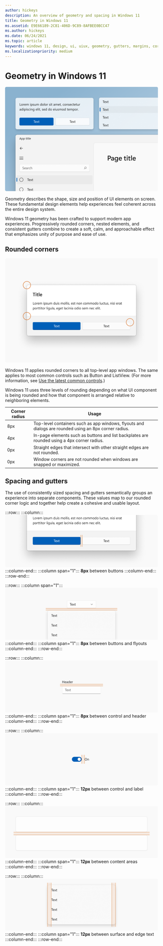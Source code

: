 ```yaml
---
author: hickeys
description: An overview of geometry and spacing in Windows 11
title: Geometry in Windows 11
ms.assetid: E9E66189-2C81-406D-9C89-8AFBEE0BCC47
ms.author: hickeys
ms.date: 06/24/2021
ms.topic: article
keywords: windows 11, design, ui, uiux, geometry, gutters, margins, corners, rounded corners, corner radius
ms.localizationpriority: medium
---
```


# Geometry in Windows 11

![Rounded corners and element spacing in Windows 11](images/geometry_hero_1880.png)

Geometry describes the shape, size and position of UI elements on screen. These fundamental design elements help experiences feel coherent across the entire design system.

Windows 11 geometry has been crafted to support modern app experiences. Progressively rounded corners, nested elements, and consistent gutters combine to create a soft, calm, and approachable effect that emphasizes unity of purpose and ease of use.

## Rounded corners

![Dialog with rounded corners](images/geometry_rounded_corners_1880.png)

Windows 11 applies rounded corners to all top-level app windows. The same applies to most common controls such as Button and ListView. (For more information, see [Use the latest common controls](/windows/apps/get-started/make-apps-great-for-windows#4-use-the-latest-common-controls).) 

Windows 11 uses three levels of rounding depending on what UI component is being rounded and how that component is arranged relative to neighboring elements.

| Corner radius | Usage                     |
|---------------|---------------------------|
| 8px           | Top-level containers such as app windows, flyouts and dialogs are rounded using an 8px corner radius. |
| 4px           | In-page elements such as buttons and list backplates are rounded using a 4px corner radius.           |
| 0px           | Straight edges that intersect with other straight edges are not rounded.                              |
| 0px           | Window corners are not rounded when windows are snapped or maximized.                                 |

## Spacing and gutters

The use of consistently sized spacing and gutters semantically groups an experience into separate components. These values map to our rounded corner logic and together help create a cohesive and usable layout.

:::row:::
    :::column:::
        ![Two buttons separated by 8 pixels](images/geometry_spacing_buttons_626.png)
    :::column-end:::
    :::column span="1":::
        **8px** between buttons
    :::column-end:::
:::row-end:::

:::row:::
    :::column span="1":::
        ![A button and a flyout separated by 8 pixels](images/geometry_spacing_flyout.svg)
    :::column-end:::
    :::column span="1":::
        **8px** between buttons and flyouts
    :::column-end:::
:::row-end:::

:::row:::
    :::column:::
        ![A control and a header separated by 8 pixels](images/geometry_spacing_header.svg)
    :::column-end:::
    :::column span="1":::
        **8px** between control and header
    :::column-end:::
:::row-end:::

:::row:::
    :::column:::
        ![A Control and a label separated by 12 pixels](images/geometry_Spacing_Label.svg)
    :::column-end:::
    :::column span="1":::
        **12px** between control and label
    :::column-end:::
:::row-end:::

:::row:::
    :::column:::
        ![Two content areas separated by 12 pixels](images/geometry_Spacing_Cards.svg)
    :::column-end:::
    :::column span="1":::
        **12px** between content areas
    :::column-end:::
:::row-end:::

:::row:::
    :::column:::
        ![A surface containing text with 12 pixel gutters on both sides](images/geometry_Spacing_Margins.svg)
    :::column-end:::
    :::column span="1":::
        **12px** between surface and edge text
    :::column-end:::
:::row-end:::
